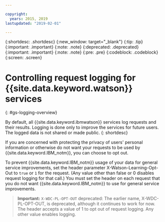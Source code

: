 ```yaml
---

copyright:
  years: 2015, 2019
lastupdated: "2019-02-01"

---
```


{:shortdesc: .shortdesc}
{:new_window: target="_blank"}
{:tip: .tip}
{:important: .important}
{:note: .note}
{:deprecated: .deprecated}
{:important: .important}
{:note: .note}
{:pre: .pre}
{:codeblock: .codeblock}
{:screen: .screen}

# Controlling request logging for {{site.data.keyword.watson}} services
{: #gs-logging-overview}

By default, all {{site.data.keyword.ibmwatson}} services log requests and their results. Logging is done only to improve the services for future users. The logged data is not shared or made public.
{: shortdesc}

If you are concerned with protecting the privacy of users' personal information or otherwise do not want your requests to be used by {{site.data.keyword.IBM_notm}}, you can choose to opt out.

To prevent {{site.data.keyword.IBM_notm}} usage of your data for general service improvements, set the header parameter X-Watson-Learning-Opt-Out to `true` or `1` for the request. (Any value other than false or 0 disables request logging for that call.) You must set the header on each request that you do not want {{site.data.keyword.IBM_notm}} to use for general service improvements.

> **Important:** `X-WDC-PL-OPT-OUT` deprecated: The earlier name, X-WDC-PL-OPT-OUT, is deprecated, although it continues to work for now. The header accepts a value of 1 to opt out of request logging. Any other value enables logging.
